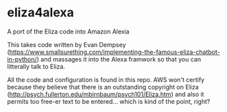 # eliza4alexa
A port of the Eliza code into Amazon Alexia

This takes code written by Evan Dempsey (https://www.smallsurething.com/implementing-the-famous-eliza-chatbot-in-python/) and massages it into the Alexa framwork so that you can litterally talk to Eliza.

All the code and configuration is found in this repo. AWS won't certify because they believe that there is an outstanding copyright on Eliza (http://psych.fullerton.edu/mbirnbaum/psych101/Eliza.htm) and also it permits too free-er text to be entered... which is kind of the point, right?
